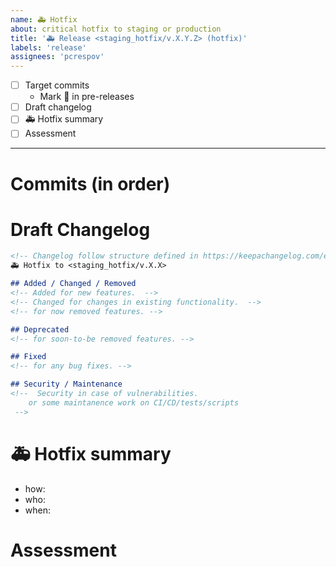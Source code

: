 ```yaml
---
name: 🚑️ Hotfix
about: critical hotfix to staging or production
title: '🚑️ Release <staging_hotfix/v.X.Y.Z> (hotfix)'
labels: 'release'
assignees: 'pcrespov'
---
```


- [ ] Target commits
  - Mark 📌 in pre-releases
- [ ] Draft changelog
- [ ] 🚑️ Hotfix summary
- [ ] Assessment

---


# Commits (in order)
<!-- List of commits for this release. 

Copy&paste list produced by ``make release`` 

These items create cross links to PR issues
-->

# Draft Changelog
```markdown
<!-- Changelog follow structure defined in https://keepachangelog.com/en/1.0.0/ -->
🚑️ Hotfix to <staging_hotfix/v.X.X>

## Added / Changed / Removed
<!-- Added for new features.  -->
<!-- Changed for changes in existing functionality.  -->
<!-- for now removed features. -->

## Deprecated
<!-- for soon-to-be removed features. -->

## Fixed
<!-- for any bug fixes. -->

## Security / Maintenance
<!--  Security in case of vulnerabilities.
	or some maintanence work on CI/CD/tests/scripts
 -->
```



# 🚑️ Hotfix summary

- how:  <!-- ```make release-hotfix ... ``` -->
- who: <!-- @Surfict @GitHK  -->
- when: <!-- THURSDAY Oct.20, afternoon -->



# Assessment

<!-- How did the release go? Any incidents, problems, difficulties, unexpected issues, ... during the release process? n
-->
